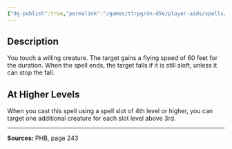 ```yaml
---
{"dg-publish":true,"permalink":"/games/ttrpg/dn-d5e/player-aids/spells/level-3/fly/","tags":["ttrpg/dnd/5e","verbal","somatic","material","concentration","spell"],"noteIcon":""}
---
```



## Description
You touch a willing creature.
The target gains a flying speed of 60 feet for the duration.
When the spell ends, the target falls if it is still aloft, unless it can stop the fall.

## At Higher Levels
When you cast this spell using a spell slot of 4th level or higher, you can target one additional creature for each slot level above 3rd.

---

**Sources:** PHB, page 243
